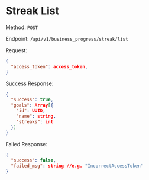 # Streak List

Method: `POST`

Endpoint: `/api/v1/business_progress/streak/list`

Request:

```json
{
  "access_token": access_token,
}
```

Success Response:

```json
{
  "success": true,
  "goals": Array[{
    "id": UUID,
    "name": string,
    "streaks": int
  }]
}
```

Failed Response:

```json
{
  "success": false,
  "failed_msg": string //e.g. "IncorrectAccessToken"
}
```

